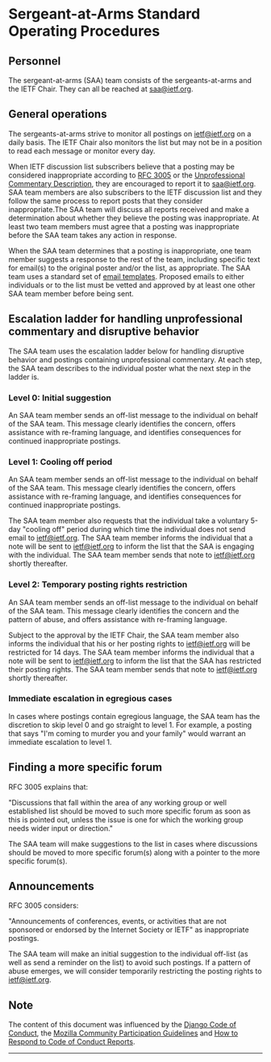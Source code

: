 # Sergeant-at-Arms Standard Operating Procedures

## Personnel

The sergeant-at-arms (SAA) team consists of the sergeants-at-arms and the IETF Chair. They can all be reached at saa@ietf.org.

## General operations

The sergeants-at-arms strive to monitor all postings on ietf@ietf.org on a daily basis. The IETF Chair also monitors the list but may not be in a position to read each message or monitor every day.

When IETF discussion list subscribers believe that a posting may be considered inappropriate according to [RFC 3005] or the [Unprofessional Commentary Description], they are encouraged to report it to saa@ietf.org. SAA team members are also subscribers to the IETF discussion list and they follow the same process to report posts that they consider inappropriate.The SAA team will discuss all reports received and make a determination about whether they believe the posting was inappropriate. At least two team members must agree that a posting was inappropriate before the SAA team takes any action in response.

When the SAA team determines that a posting is inappropriate, one team member suggests a response to the rest of the team, including specific text for email(s) to the original poster and/or the list, as appropriate. The SAA team uses a standard set of [email templates]. Proposed emails to either individuals or to the list must be vetted and approved by at least one other SAA team member before being sent.


## Escalation ladder for handling unprofessional commentary and disruptive behavior

The SAA team uses the escalation ladder below for handling disruptive behavior and postings containing unprofessional commentary. At each step, the SAA team describes to the individual poster what the next step in the ladder is.

### Level 0: Initial suggestion

An SAA team member sends an off-list message to the individual on behalf of the SAA team. This message clearly identifies the concern, offers assistance with re-framing language, and identifies consequences for continued inappropriate postings.

### Level 1: Cooling off period

An SAA team member sends an off-list message to the individual on behalf of the SAA team. This message clearly identifies the concern, offers assistance with re-framing language, and identifies consequences for continued inappropriate postings. 

The SAA team member also requests that the individual take a voluntary 5-day "cooling off" period during which time the individual does not send email to ietf@ietf.org. The SAA team member informs the individual that a note will be sent to ietf@ietf.org to inform the list that the SAA is engaging with the individual. The SAA team member sends that note to ietf@ietf.org shortly thereafter.

### Level 2: Temporary posting rights restriction

An SAA team member sends an off-list message to the individual on behalf of the SAA team. This message clearly identifies the concern and the pattern of abuse, and offers assistance with re-framing language.

Subject to the approval by the IETF Chair, the SAA team member also informs the individual that his or her posting rights to ietf@ietf.org will be restricted for 14 days. The SAA team member informs the individual that a note will be sent to ietf@ietf.org to inform the list that the SAA has restricted their posting rights. The SAA team member sends that note to ietf@ietf.org shortly thereafter.

### Immediate escalation in egregious cases

In cases where postings contain egregious language, the SAA team has the discretion to skip level 0 and go straight to level 1. For example, a posting that says "I'm coming to murder you and your family" would warrant an immediate escalation to level 1.

## Finding a more specific forum

RFC 3005 explains that:

"Discussions that fall within the area of any working group or well established list should be moved to such more specific forum as soon as this is pointed out, unless the issue is one for which the working group needs wider input or direction."

The SAA team will make suggestions to the list in cases where discussions should be moved to more specific forum(s) along with a pointer to the more specific forum(s). 

## Announcements

RFC 3005 considers:

"Announcements of conferences, events, or activities that are not sponsored or endorsed by the Internet Society or IETF" as inappropriate postings. 

The SAA team will make an initial suggestion to the individual off-list (as well as send a reminder on the list) to avoid such postings. If a pattern of abuse emerges, we will consider temporarily restricting the posting rights to ietf@ietf.org. 

## Note

The content of this document was influenced by the [Django Code of Conduct], the [Mozilla Community Participation Guidelines] and [How to Respond to Code of Conduct Reports].


---
[RFC 3005]: https://tools.ietf.org/html/rfc3005
[Unprofessional Commentary Description]:  https://github.com/linuxwolf/ietf-saa/blob/master/unprofessional-commentary.md
[email templates]: https://github.com/linuxwolf/ietf-saa/tree/master/email-templates
[Contributor Covenant]: https://www.contributor-covenant.org/
[Django Code of Conduct]: https://www.djangoproject.com/conduct/
[Mozilla Community Participation Guidelines]: https://www.mozilla.org/en-US/about/governance/policies/participation/
[How to Respond to Code of Conduct Reports]: https://frameshiftconsulting.com/code-of-conduct-book/
